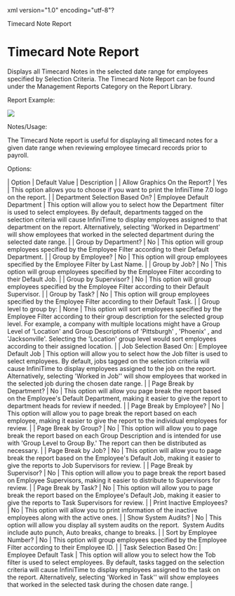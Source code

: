 xml version="1.0" encoding="utf-8"?





Timecard Note Report




# Timecard Note Report

Displays all Timecard Notes in the selected date range for employees specified by Selection Criteria. The Timecard Note Report can be found under the Management Reports Category on the Report Library.

Report Example:

![](/img/SW_CH11_NOTES_0008.gif)

Notes/Usage:

The Timecard Note report is useful for displaying all timecard notes for a given date range when reviewing employee timecard records prior to payroll.

Options:

| Option | Default Value | Description |
| Allow Graphics On the Report? | Yes | This option allows you to choose if you want to print the InfiniTime 7.0 logo on the report. |
| Department Selection Based On? | Employee Default Department | This option will allow you to select how the Department  filter is used to select employees. By default, departments tagged on the selection criteria will cause InfiniTime to display employees assigned to that department on the report. Alternatively, selecting 'Worked in Department' will show employees that worked in the selected department during the selected date range. |
| Group by Department? | No | This option will group employees specified by the Employee Filter according to their Default Department. |
| Group by Employee? | No | This option will group employees specified by the Employee Filter by Last Name. |
| Group by Job? | No | This option will group employees specified by the Employee Filter according to their Default Job. |
| Group by Supervisor? | No | This option will group employees specified by the Employee Filter according to their Default Supervisor. |
| Group by Task? | No | This option will group employees specified by the Employee Filter according to their Default Task. |
| Group level to group by: | None | This option will sort employees specified by the Employee Filter according to their group description for the selected group level. For example, a company with multiple locations might have a Group Level of 'Location' and Group Descriptions of 'Pittsburgh' , 'Phoenix' , and 'Jacksonville'. Selecting the 'Location' group level would sort employees according to their assigned location. |
| Job Selection Based On: | Employee Default Job | This option will allow you to select how the Job filter is used to select employees. By default, jobs tagged on the selection criteria will cause InfiniTime to display employees assigned to the job on the report. Alternatively, selecting 'Worked in Job'' will show employees that worked in the selected job during the chosen date range. |
| Page Break by Department? | No | This option will allow you page break the report based on the Employee's Default Department, making it easier to give the report to department heads for review if needed. |
| Page Break by Employee? | No | This option will allow you to page break the report based on each employee, making it easier to give the report to the individual employees for review. |
| Page Break by Group? | No | This option will allow you to page break the report based on each Group Description and is intended for use with 'Group Level to Group By.' The report can then be distributed as necessary. |
| Page Break by Job? | No | This option will allow you to page break the report based on the Employee's Default Job, making it easier to give the reports to Job Supervisors for review. |
| Page Break by Supervisor? | No | This option will allow you to page break the report based on Employee Supervisors, making it easier to distribute to Supervisors for review. |
| Page Break by Task? | No | This option will allow you to page break the report based on the Employee's Default Job, making it easier to give the reports to Task Supervisors for review. |
| Print Inactive Employees? | No | This option will allow you to print information of the inactive employees along with the active ones. |
| Show System Audits? | No | This option will allow you display all system audits on the report.  System Audits include auto punch, Auto breaks, change to breaks. |
| Sort by Employee Number? | No | This option will group employees specified by the Employee Filter according to their Employee ID. |
| Task Selection Based On: | Employee Default Task | This option will allow you to select how the Tob filter is used to select employees. By default, tasks tagged on the selection criteria will cause InfiniTime to display employees assigned to the task on the report. Alternatively, selecting 'Worked in Task'' will show employees that worked in the selected task during the chosen date range. |